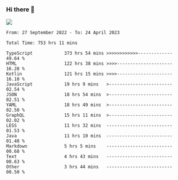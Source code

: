 ### Hi there 👋

<!--<a href="https://github.com/search?o=desc&q=author%3Abushiyi&s=committer-date&type=Commits">-->
<!--    <img align="center" height = "178" src="https://github-readme-stats.vercel.app/api?username=bushiyi&count_private=true&show_icons=true&theme=noctis_minimus&hide=contribs&include_all_commits=true" />-->
<!--</a>-->
<!--<a href="https://github.com/bushiyi?tab=repositories">-->
<!--    <img align="center" height = "178" src="https://github-readme-stats.vercel.app/api/top-langs/?username=bushiyi&count_private=true&theme=noctis_minimus" />-->
<!--</a>-->
 
<!-- [![Ashutosh's github activity graph](https://activity-graph.herokuapp.com/graph?username=bushiyi&theme=react&bg_color=1B2932&point=698B69&line=698B69)](https://github.com/ashutosh00710/github-readme-activity-graph)
 -->


![](https://raw.githubusercontent.com/bushiyi/bushiyi/master/assets/github-contribution-grid-snake.svg)

<!--START_SECTION:waka-->

```text
From: 27 September 2022 - To: 24 April 2023

Total Time: 753 hrs 11 mins

TypeScript            373 hrs 54 mins >>>>>>>>>>>>-------------   49.64 %
HTML                  122 hrs 38 mins >>>>---------------------   16.28 %
Kotlin                121 hrs 15 mins >>>>---------------------   16.10 %
JavaScript            19 hrs 9 mins   >------------------------   02.54 %
JSON                  18 hrs 54 mins  >------------------------   02.51 %
YAML                  18 hrs 49 mins  >------------------------   02.50 %
GraphQL               15 hrs 11 mins  >------------------------   02.02 %
LESS                  11 hrs 32 mins  -------------------------   01.53 %
Java                  11 hrs 10 mins  -------------------------   01.48 %
Markdown              5 hrs 5 mins    -------------------------   00.68 %
Text                  4 hrs 43 mins   -------------------------   00.63 %
Other                 3 hrs 44 mins   -------------------------   00.50 %
```

<!--END_SECTION:waka-->

